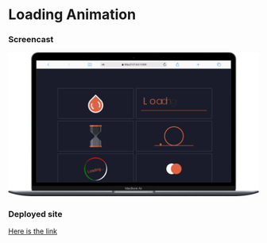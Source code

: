 # Loading Animation

### Screencast 
![Here is the preview](./assets/animation.gif)

### Deployed site
[Here is the link](https://animation-jungle.netlify.app/)